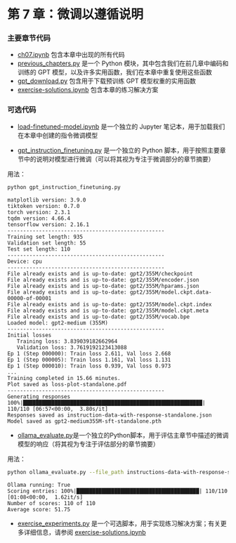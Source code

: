# 第 7 章：微调以遵循说明

### 主要章节代码

- [ch07.ipynb](ch07.ipynb) 包含本章中出现的所有代码
- [previous_chapters.py](previous_chapters.py) 是一个 Python 模块，其中包含我们在前几章中编码和训练的 GPT 模型，以及许多实用函数，我们在本章中重复使用这些函数
- [gpt_download.py](gpt_download.py) 包含用于下载预训练 GPT 模型权重的实用函数
- [exercise-solutions.ipynb](exercise-solutions.ipynb) 包含本章的练习解决方案

### 可选代码

- [load-finetuned-model.ipynb](load-finetuned-model.ipynb) 是一个独立的 Jupyter 笔记本，用于加载我们在本章中创建的指令微调模型

- [gpt_instruction_finetuning.py](gpt_instruction_finetuning.py) 是一个独立的 Python 脚本，用于按照主要章节中的说明对模型进行微调（可以将其视为专注于微调部分的章节摘要）

用法：

```bash
python gpt_instruction_finetuning.py
```

```
matplotlib version: 3.9.0
tiktoken version: 0.7.0
torch version: 2.3.1
tqdm version: 4.66.4
tensorflow version: 2.16.1
--------------------------------------------------
Training set length: 935
Validation set length: 55
Test set length: 110
--------------------------------------------------
Device: cpu
--------------------------------------------------
File already exists and is up-to-date: gpt2/355M/checkpoint
File already exists and is up-to-date: gpt2/355M/encoder.json
File already exists and is up-to-date: gpt2/355M/hparams.json
File already exists and is up-to-date: gpt2/355M/model.ckpt.data-00000-of-00001
File already exists and is up-to-date: gpt2/355M/model.ckpt.index
File already exists and is up-to-date: gpt2/355M/model.ckpt.meta
File already exists and is up-to-date: gpt2/355M/vocab.bpe
Loaded model: gpt2-medium (355M)
--------------------------------------------------
Initial losses
   Training loss: 3.839039182662964
   Validation loss: 3.7619192123413088
Ep 1 (Step 000000): Train loss 2.611, Val loss 2.668
Ep 1 (Step 000005): Train loss 1.161, Val loss 1.131
Ep 1 (Step 000010): Train loss 0.939, Val loss 0.973
...
Training completed in 15.66 minutes.
Plot saved as loss-plot-standalone.pdf
--------------------------------------------------
Generating responses
100%|█████████████████████████████████████████████████████████| 110/110 [06:57<00:00,  3.80s/it]
Responses saved as instruction-data-with-response-standalone.json
Model saved as gpt2-medium355M-sft-standalone.pth
```

- [ollama_evaluate.py](ollama_evaluate.py)是一个独立的Python脚本，用于评估主章节中描述的微调模型的响应（将其视为专注于评估部分的章节摘要）

用法：

```bash
python ollama_evaluate.py --file_path instructions-data-with-response-standalone.json
```

```
Ollama running: True
Scoring entries: 100%|███████████████████████████████████████| 110/110 [01:08<00:00,  1.62it/s]
Number of scores: 110 of 110
Average score: 51.75
```

- [exercise_experiments.py](exercise_experiments.py) 是一个可选脚本，用于实现练习解决方案；有关更多详细信息，请参阅 [exercise-solutions.ipynb](exercise-solutions.ipynb)